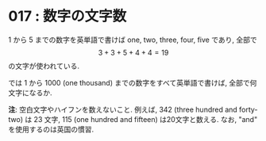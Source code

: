 # 017 : 数字の文字数

1 から 5 までの数字を英単語で書けば one, two, three, four, five であり, 全部で $$3 + 3 + 5 + 4 + 4 = 19$$ の文字が使われている.

では 1 から 1000 (one thousand) までの数字をすべて英単語で書けば, 全部で何文字になるか.

**注**: 空白文字やハイフンを数えないこと. 例えば, 342 (three hundred and forty-two) は 23 文字, 115 (one hundred and fifteen) は20文字と数える. なお, "and" を使用するのは英国の慣習.
